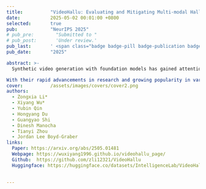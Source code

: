 ```yaml
---
title:          "VideoHallu: Evaluating and Mitigating Multi-modal Hallucinations for Synthetic Videos"
date:           2025-05-02 00:01:00 +0800
selected:       true
pub:            "NeurIPS 2025"
# pub_pre:        "Submitted to "
# pub_post:       'Under review.'
pub_last:       ' <span class="badge badge-pill badge-publication badge-success">Poster</span>'
pub_date:       "2025"

abstract: >-
  Synthetic video generation with foundation models has gained attention for its realism and wide applications. While these models produce high-quality frames, they often fail to respect common sense and physical laws, resulting in abnormal content. Existing metrics like VideoScore emphasize general quality but ignore such violations and lack interpretability. A more insightful approach is using multi-modal large language models (MLLMs) as interpretable evaluators, as seen in FactScore. Yet, MLLMs' ability to detect abnormalities in synthetic videos remains underexplored. To address this, we introduce VideoHallu, a benchmark featuring synthetic videos from models like Veo2, Sora, and Kling, paired with expert-designed QA tasks solvable via human-level reasoning across various categories. We assess several SoTA MLLMs, including GPT-4o, Gemini-2.5-Pro, Qwen-2.5-VL, and newer models like Video-R1 and VideoChat-R1. Despite strong real-world performance on MVBench and MovieChat, these models still hallucinate on basic commonsense and physics tasks in synthetic settings, underscoring the challenge of hallucination. We further fine-tune SoTA MLLMs using Group Relative Policy Optimization (GRPO) on real and synthetic commonsense/physics data. Results show notable accuracy gains, especially with counterexample integration, advancing MLLMs' reasoning capabilities.

With their rapid advancements in research and growing popularity in various applications, we provide a comprehensive survey of VLMs. Specifically, we provide a systematic overview of VLMs in the following aspects:
cover:          /assets/images/covers/cover2.png
authors:
  - Zongxia Li*
  - Xiyang Wu*
  - Yubin Qin
  - Hongyang Du
  - Guangyao Shi
  - Dinesh Manocha
  - Tianyi Zhou
  - Jordan Lee Boyd-Graber
links:
  Paper: https://arxiv.org/abs/2505.01481
  Webpage: https://wuxiyang1996.github.io/videohallu_page/
  Github:  https://github.com/zli12321/VideoHallu
  Huggingface: https://huggingface.co/datasets/IntelligenceLab/VideoHallu
  
  
---
```

